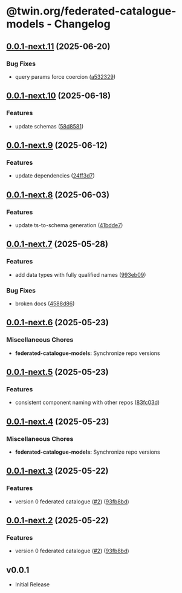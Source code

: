 # @twin.org/federated-catalogue-models - Changelog

## [0.0.1-next.11](https://github.com/twinfoundation/federated-catalogue/compare/federated-catalogue-models-v0.0.1-next.10...federated-catalogue-models-v0.0.1-next.11) (2025-06-20)


### Bug Fixes

* query params force coercion ([a532329](https://github.com/twinfoundation/federated-catalogue/commit/a532329089b2b95c7f18cd8bd56ee47482755dc0))

## [0.0.1-next.10](https://github.com/twinfoundation/federated-catalogue/compare/federated-catalogue-models-v0.0.1-next.9...federated-catalogue-models-v0.0.1-next.10) (2025-06-18)


### Features

* update schemas ([58d8581](https://github.com/twinfoundation/federated-catalogue/commit/58d85813231f6576490937d4394e7be0f6d8c58d))

## [0.0.1-next.9](https://github.com/twinfoundation/federated-catalogue/compare/federated-catalogue-models-v0.0.1-next.8...federated-catalogue-models-v0.0.1-next.9) (2025-06-12)


### Features

* update dependencies ([24ff3d7](https://github.com/twinfoundation/federated-catalogue/commit/24ff3d772cf7bd7f60547c5b314355e75ba55424))

## [0.0.1-next.8](https://github.com/twinfoundation/federated-catalogue/compare/federated-catalogue-models-v0.0.1-next.7...federated-catalogue-models-v0.0.1-next.8) (2025-06-03)


### Features

* update ts-to-schema generation ([41bdde7](https://github.com/twinfoundation/federated-catalogue/commit/41bdde7ff9f0cfa1ea4376b7a952bbaed9988d0a))

## [0.0.1-next.7](https://github.com/twinfoundation/federated-catalogue/compare/federated-catalogue-models-v0.0.1-next.6...federated-catalogue-models-v0.0.1-next.7) (2025-05-28)


### Features

* add data types with fully qualified names ([993eb09](https://github.com/twinfoundation/federated-catalogue/commit/993eb09e25f6caad5d82a3908a2ba648900f5ca7))


### Bug Fixes

* broken docs ([4588d86](https://github.com/twinfoundation/federated-catalogue/commit/4588d861575522da5374291167d57bacd1b21867))

## [0.0.1-next.6](https://github.com/twinfoundation/federated-catalogue/compare/federated-catalogue-models-v0.0.1-next.5...federated-catalogue-models-v0.0.1-next.6) (2025-05-23)


### Miscellaneous Chores

* **federated-catalogue-models:** Synchronize repo versions

## [0.0.1-next.5](https://github.com/twinfoundation/federated-catalogue/compare/federated-catalogue-models-v0.0.1-next.4...federated-catalogue-models-v0.0.1-next.5) (2025-05-23)


### Features

* consistent component naming with other repos ([83fc03d](https://github.com/twinfoundation/federated-catalogue/commit/83fc03dee3846600ae6a45d710248a0ae60af570))

## [0.0.1-next.4](https://github.com/twinfoundation/federated-catalogue/compare/federated-catalogue-models-v0.0.1-next.3...federated-catalogue-models-v0.0.1-next.4) (2025-05-23)


### Miscellaneous Chores

* **federated-catalogue-models:** Synchronize repo versions

## [0.0.1-next.3](https://github.com/twinfoundation/federated-catalogue/compare/federated-catalogue-models-v0.0.1-next.2...federated-catalogue-models-v0.0.1-next.3) (2025-05-22)


### Features

* version 0 federated catalogue ([#2](https://github.com/twinfoundation/federated-catalogue/issues/2)) ([93fb8bd](https://github.com/twinfoundation/federated-catalogue/commit/93fb8bdbb03aa781ef9e8dc4053beea1b397cc36))

## [0.0.1-next.2](https://github.com/twinfoundation/federated-catalogue/compare/federated-catalogue-models-v0.0.1-next.1...federated-catalogue-models-v0.0.1-next.2) (2025-05-22)


### Features

* version 0 federated catalogue ([#2](https://github.com/twinfoundation/federated-catalogue/issues/2)) ([93fb8bd](https://github.com/twinfoundation/federated-catalogue/commit/93fb8bdbb03aa781ef9e8dc4053beea1b397cc36))

## v0.0.1

- Initial Release
